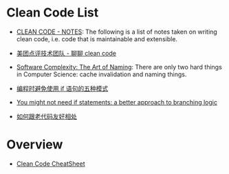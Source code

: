# Clean Code List

- [CLEAN CODE - NOTES](https://smalldata.tech/blog/2018/09/16/clean-code-notes): The following is a list of notes taken on writing clean code, i.e. code that is maintainable and extensible.

- [美团点评技术团队 - 聊聊 clean code](http://tech.meituan.com/clean-code.html)

- [Software Complexity: The Art of Naming](https://hackernoon.com/software-complexity-naming-6e02e7e6c8cb): There are only two hard things in Computer Science: cache invalidation and naming things.

- [编程时避免使用 if 语句的五种模式](http://www.techug.com/anti-if-the-missing-patterns)

- [You might not need if statements: a better approach to branching logic](https://hackernoon.com/you-might-not-need-if-statements-a-better-approach-to-branching-logic-59b4f877697f#.pnmxdconp)

- [如何跟老代码友好相处](https://zhuanlan.zhihu.com/p/24543157)

# Overview

- [Clean Code CheatSheet](https://www.planetgeek.ch/wp-content/uploads/2014/11/Clean-Code-V2.4.pdf)
